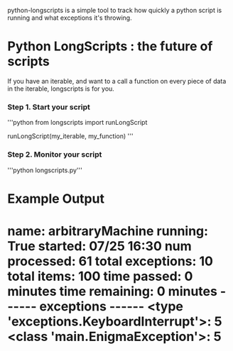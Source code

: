 python-longscripts is a simple tool to track how quickly a python script is running and what exceptions it's throwing.

# Python LongScripts : the future of scripts

If you have an iterable, and want to a call a function on every piece of data in the iterable, longscripts is for you.

### Step 1. Start your script
'''python
from longscripts import runLongScript

runLongScript(my_iterable, my_function)
'''

### Step 2. Monitor your script
'''python longscripts.py'''

Example Output
================================================ 
name: arbitraryMachine
running: True
started: 07/25 16:30
num processed: 61
total exceptions: 10
total items: 100
time passed: 0 minutes
time remaining: 0 minutes
------ exceptions ------
<type 'exceptions.KeyboardInterrupt'>: 5
<class '__main__.EnigmaException'>: 5
================================================ 












